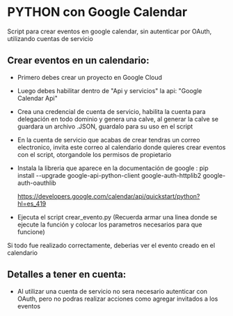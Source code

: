 # PYTHON con Google Calendar

Script para crear eventos en google calendar, sin autenticar por OAuth, utilizando cuentas de servicio

## Crear eventos en un calendario:

* Primero debes crear un proyecto en Google Cloud
* Luego debes habilitar dentro de "Api y servicios" la api: "Google Calendar Api"
* Crea una credencial de cuenta de servicio, habilita la cuenta para delegación en todo dominio y genera una calve, al generar la calve se guardara un archivo .JSON, guardalo para su uso en el script
* En la cuenta de servicio que acabas de crear tendras un correo electronico, invita este correo al calendario donde quieres crear eventos con el script, otorgandole los permisos de propietario
* Instala la libreria que aparece en la documentación de google :
    pip install --upgrade google-api-python-client google-auth-httplib2 google-auth-oauthlib

    https://developers.google.com/calendar/api/quickstart/python?hl=es_419

* Ejecuta el script crear_evento.py (Recuerda armar una linea donde se ejecute la función y colocar los parametros necesarios para que funcione)

Si todo fue realizado correctamente, deberias ver el evento creado en el calendario

## Detalles a tener en cuenta:

* Al utilizar una cuenta de servicio no sera necesario autenticar con OAuth, pero no podras realizar acciones como agregar invitados a los eventos

